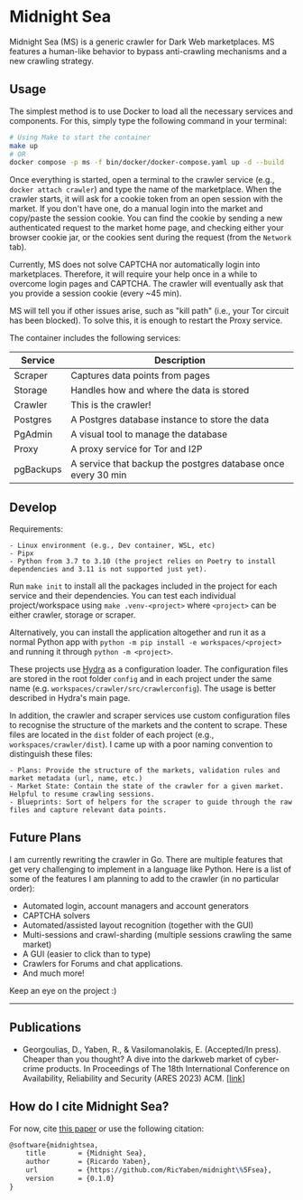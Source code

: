 # Midnight Sea

Midnight Sea (MS) is a generic crawler for Dark Web marketplaces.
MS features a human-like behavior to bypass anti-crawling mechanisms and a new crawling strategy.

## Usage

The simplest method is to use Docker to load all the necessary services and components.
For this, simply type the following command in your terminal:

```bash
# Using Make to start the container
make up
# OR
docker compose -p ms -f bin/docker/docker-compose.yaml up -d --build
```

Once everything is started, open a terminal to the crawler service (e.g., `docker attach crawler`) and type the name of the marketplace.
When the crawler starts, it will ask for a cookie token from an open session with the market. If you don't have one, do a manual login into the market and copy/paste the session cookie.
You can find the cookie by sending a new authenticated request to the market home page, and checking either your browser cookie jar, or the cookies sent during the request (from the `Network` tab).

Currently, MS does not solve CAPTCHA nor automatically login into marketplaces. Therefore, it will require your help once in a while to overcome login pages and CAPTCHA. The crawler will eventually ask that you provide a session cookie (every ~45 min).

MS will tell you if other issues arise, such as "kill path" (i.e., your Tor circuit has been blocked). To solve this, it is enough to restart the Proxy service.

The container includes the following services:

<div align="center">

| Service   | Description                                                   |
| --------- | ------------------------------------------------------------- |
| Scraper   | Captures data points from pages                               |
| Storage   | Handles how and where the data is stored                      |
| Crawler   | This is the crawler!                                          |
| Postgres  | A Postgres database instance to store the data                |
| PgAdmin   | A visual tool to manage the database                          |
| Proxy     | A proxy service for Tor and I2P                               |
| pgBackups | A service that backup the postgres database once every 30 min |

</div>

## Develop

Requirements:

	- Linux environment (e.g., Dev container, WSL, etc)
	- Pipx
	- Python from 3.7 to 3.10 (the project relies on Poetry to install dependencies and 3.11 is not supported just yet).


Run `make init` to install all the packages included in the project for each service and their dependencies.
You can test each individual project/workspace using `make .venv-<project>` where `<project>` can be either crawler, storage or scraper.

Alternatively, you can install the application altogether and run it as a normal Python app with `python -m pip install -e workspaces/<project>` and running it through `python -m <project>`.

These projects use [Hydra](https://hydra.cc/docs/intro/) as a configuration loader. The configuration files are stored in the root folder `config` and in each project under the same name (e.g. `workspaces/crawler/src/crawlerconfig`). The usage is better described in Hydra's main page.

In addition, the crawler and scraper services use custom configuration files to recognise the structure of the markets and the content to scrape.
These files are located in the `dist` folder of each project (e.g., `workspaces/crawler/dist`).
I came up with a poor naming convention to distinguish these files:

	- Plans: Provide the structure of the markets, validation rules and market metadata (url, name, etc.)
	- Market State: Contain the state of the crawler for a given market. Helpful to resume crawling sessions.
	- Blueprints: Sort of helpers for the scraper to guide through the raw files and capture relevant data points.

## Future Plans

I am currently rewriting the crawler in Go.
There are multiple features that get very challenging to implement in a language like Python.
Here is a list of some of the features I am planning to add to the crawler (in no particular order):

- Automated login, account managers and account generators
- CAPTCHA solvers
- Automated/assisted layout recognition (together with the GUI)
- Multi-sessions and crawl-sharding (multiple sessions crawling the same market)
- A GUI (easier to click than to type)
- Crawlers for Forums and chat applications.
- And much more!

Keep an eye on the project :)

---

## Publications

- Georgoulias, D., Yaben, R., & Vasilomanolakis, E. (Accepted/In press). Cheaper than you thought? A dive into the darkweb market of cyber-crime products. In Proceedings of The 18th International Conference on Availability, Reliability and Security (ARES 2023) ACM. [[link](https://orbit.dtu.dk/en/publications/cheaper-than-you-thought-a-dive-into-the-darkweb-market-of-cyber-)]

## How do I cite Midnight Sea?

For now, cite [this paper](https://orbit.dtu.dk/en/publications/cheaper-than-you-thought-a-dive-into-the-darkweb-market-of-cyber-) or use the following citation:

```latex
@software{midnightsea,
	title        = {Midnight Sea},
	author       = {Ricardo Yaben},
	url          = {https://github.com/RicYaben/midnight\%5Fsea},
	version      = {0.1.0}
}
```
